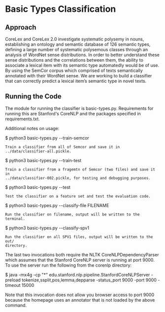 # Basic Types Classification
## Approach
CoreLex and CoreLex 2.0 investigate systematic polysemy in nouns, establishing an ontology and semantic database of 126 semantic types, defining a large number of systematic polysemous classes through an analysis of WordNet sense distributions. 
In order to better understand these sense distributions and the correlations between them, the ability to associate a lexical item with its semantic type automatedly would be of use. By using the SemCor corpus which comprised of texts semantically annotated with their WordNet sense. We are working to build a classifier that can correctly predict a lexical item’s semantic type in novel texts. 


## Running the Code
The module for running the classifier is basic-types.py. Requirements for running this are Stanford's CoreNLP and the packages specified in requirements.txt.

Additional notes on usage:

$ python3 basic-types.py --train-semcor

    Train a classifier from all of Semcor and save it in
    ../data/classifier-all.pickle.

$ python3 basic-types.py --train-test

    Train a classifier from a fragemtn of Semcor (two files) and save it in
    ../data/classifier-002.pickle, for testing and debugging purposes.

$ python3 basic-types.py --test

    Test the classifier on a feature set and test the evaluation code.

$ python3 basic-types.py --classify-file FILENAME

    Run the classifier on filename, output will be written to the terminal.

$ python3 basic-types.py --classify-spv1

    Run the classifier on all SPV1 files, output will be written to the out/
    directory.

The last two invocations both require the NLTK CoreNLPDependencyParser which
assumes that the Stanford CoreNLP server is running at port 9000. To use the
server run the following from the corenlp directory:

$ java -mx4g -cp "*" edu.stanford.nlp.pipeline.StanfordCoreNLPServer -preload tokenize,ssplit,pos,lemma,depparse -status_port 9000 -port 9000 -timeout 15000

Note that this invocation does not allow you browser access to port 9000 because
the homepage uses an annotator that is not loaded by the above command.